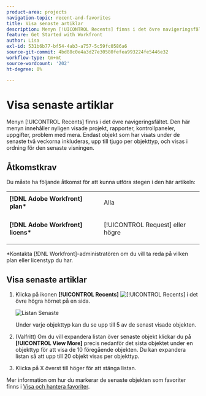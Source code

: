 ```yaml
---
product-area: projects
navigation-topic: recent-and-favorites
title: Visa senaste artiklar
description: Menyn [!UICONTROL Recents] finns i det övre navigeringsfältet. Den här menyn innehåller nyligen visade projekt, rapporter, kontrollpaneler, uppgifter, problem med mera.
feature: Get Started with Workfront
author: Lisa
exl-id: 531b6b77-bf54-4ab3-a757-5c59fc0586a6
source-git-commit: 4bd88c0e4a3d27e30580fefea993224fe5446e32
workflow-type: tm+mt
source-wordcount: '202'
ht-degree: 0%

---
```


# Visa senaste artiklar

Menyn [!UICONTROL Recents] finns i det övre navigeringsfältet. Den här menyn innehåller nyligen visade projekt, rapporter, kontrollpaneler, uppgifter, problem med mera. Endast objekt som har visats under de senaste två veckorna inkluderas, upp till tjugo per objekttyp, och visas i ordning för den senaste visningen.

## Åtkomstkrav

Du måste ha följande åtkomst för att kunna utföra stegen i den här artikeln:

<table style="table-layout:auto"> 
 <col> 
 </col> 
 <col> 
 </col> 
 <tbody> 
  <tr> 
   <td role="rowheader"><strong>[!DNL Adobe Workfront] plan*</strong></td> 
   <td> <p>Alla</p> </td> 
  </tr> 
  <tr> 
   <td role="rowheader"><strong>[!DNL Adobe Workfront] licens*</strong></td> 
   <td> <p>[!UICONTROL Request] eller högre</p> </td> 
  </tr> 
 </tbody> 
</table>

&#42;Kontakta [!DNL Workfront]-administratören om du vill ta reda på vilken plan eller licenstyp du har.

## Visa senaste artiklar

1. Klicka på ikonen **[!UICONTROL Recents]** ![[!UICONTROL Recents]](assets/recents-icon-40x43.png) i det övre högra hörnet på en sida.

   ![Listan Senaste](assets/recents-list-2022-350x319.png)

   Under varje objekttyp kan du se upp till 5 av de senast visade objekten.

1. (Valfritt) Om du vill expandera listan över senaste objekt klickar du på **[!UICONTROL View More]** precis nedanför det sista objektet under en objekttyp för att visa de 10 föregående objekten. Du kan expandera listan så att upp till 20 objekt visas per objekttyp.
1. Klicka på X överst till höger för att stänga listan.

Mer information om hur du markerar de senaste objekten som favoriter finns i [Visa och hantera favoriter](../../../workfront-basics/navigate-workfront/recent-and-favorites/view-and-manage-favorites.md).
